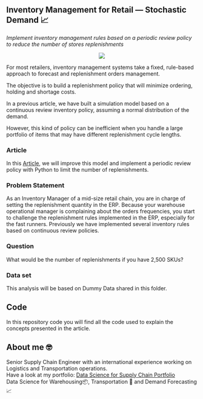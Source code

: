 ## Inventory Management for Retail — Stochastic Demand 📈
*Implement inventory management rules based on a periodic review policy to reduce the number of stores replenishments*

<p align="center">
  <img align="center" src="https://miro.medium.com/max/1280/1*IKoODTaPlZ1I6GdZ4vGwow.png">
</p>

For most retailers, inventory management systems take a fixed, rule-based approach to forecast and replenishment orders management.

The objective is to build a replenishment policy that will minimize ordering, holding and shortage costs.

In a previous article, we have built a simulation model based on a continuous review inventory policy, assuming a normal distribution of the demand.

However, this kind of policy can be inefficient when you handle a large portfolio of items that may have different replenishment cycle lengths.

### Article
In this [Article](https://www.samirsaci.com/inventory-management-for-retail-periodic-review-policy/),  we will improve this model and implement a periodic review policy with Python to limit the number of replenishments.

### Problem Statement
As an Inventory Manager of a mid-size retail chain, you are in charge of setting the replenishment quantity in the ERP.
Because your warehouse operational manager is complaining about the orders frequencies, you start to challenge the replenishment rules implemented in the ERP, especially for the fast runners.
Previously we have implemented several inventory rules based on continuous review policies.

### Question
What would be the number of replenishments if you have 2,500 SKUs?

### Data set
This analysis will be based on Dummy Data shared in this folder.

## Code
In this repository code you will find all the code used to explain the concepts presented in the article.

## About me 🤓
Senior Supply Chain Engineer with an international experience working on Logistics and Transportation operations. \
Have a look at my portfolio: [Data Science for Supply Chain Portfolio](https://samirsaci.com) \
Data Science for Warehousing📦, Transportation 🚚 and Demand Forecasting 📈 

